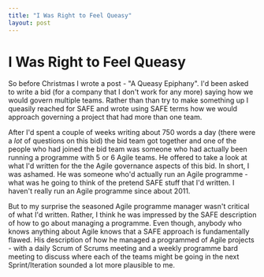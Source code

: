 ```yaml
---
title: "I Was Right to Feel Queasy"
layout: post 
---
```


# I Was Right to Feel Queasy

So before Christmas I wrote a post - "A Queasy Epiphany". I'd been asked to write a bid (for a 
company that I don't work for any more) saying how we would govern multiple teams.  Rather than than try to make something up I 
queasily reached for SAFE and wrote using SAFE terms how we would approach governing a project that had more than one team.

After I'd spent a couple of weeks writing about 750 words a day (there were a *lot* of questions on this bid) the bid team got 
together and one of the people who had joined the bid team was someone who had actually been running a programme with 5 or 6 
Agile teams.  He offered to take a look at what I'd written for the the Agile governance aspects of this bid. In short, I was 
ashamed. He was someone who'd actually run an Agile programme - what was he going to think of the pretend SAFE stuff that I'd 
written. I haven't really run an Agile programme since about 2011.

But to my surprise the seasoned Agile programme manager wasn't critical of what I'd written.  Rather, I think he was impressed 
by the SAFE description of how to go about managing a programme. Even though, anybody who knows anything about Agile knows that 
a SAFE approach is fundamentally flawed.  His description of how he managed a programmed of Agile projects - with a daily Scrum 
of Scrums meeting and a weekly programme bard meeting to discuss where each of the teams might be going in the next 
Sprint/Iteration sounded a lot more plausible to me.
